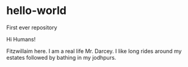 # hello-world

First ever repository

Hi Humans!

Fitzwillaim here.  I am a real life Mr. Darcey.
I like long rides around my estates followed by bathing in my jodhpurs.
